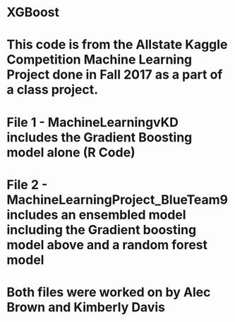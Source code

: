# XGBoost
# This code is from the Allstate Kaggle Competition Machine Learning Project done in Fall 2017 as a part of a class project.  

# File 1 - MachineLearningvKD includes the Gradient Boosting model alone (R Code) 
# File 2 - MachineLearningProject_BlueTeam9 includes an ensembled model including the Gradient boosting model above and a random forest model

# Both files were worked on by Alec Brown and Kimberly Davis 
